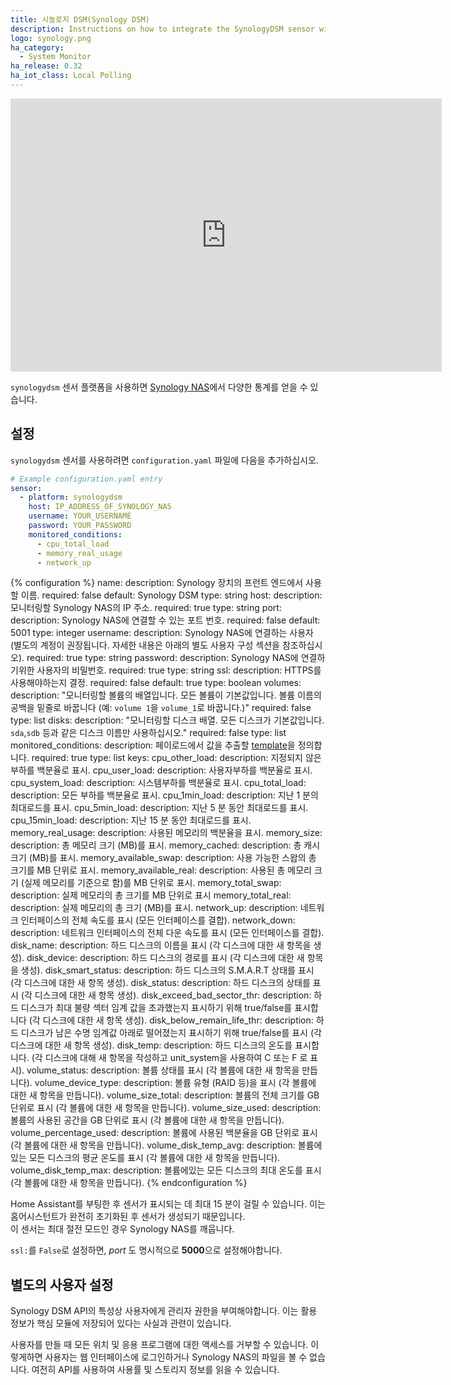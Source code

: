 ```yaml
---
title: 시놀로지 DSM(Synology DSM)
description: Instructions on how to integrate the SynologyDSM sensor within Home Assistant.
logo: synology.png
ha_category:
  - System Monitor
ha_release: 0.32
ha_iot_class: Local Polling
---
```


<div class='videoWrapper'>
<iframe width="690" height="437" src="https://www.youtube.com/embed/CHrw7l4lJYY" frameborder="0" allow="accelerometer; autoplay; encrypted-media; gyroscope; picture-in-picture" allowfullscreen></iframe>
</div>

`synologydsm` 센서 플랫폼을 사용하면 [Synology NAS](https://www.synology.com)에서 다양한 통계를 얻을 수 있습니다.

## 설정

`synologydsm` 센서를 사용하려면 `configuration.yaml` 파일에 다음을 추가하십시오.

```yaml
# Example configuration.yaml entry
sensor:
  - platform: synologydsm
    host: IP_ADDRESS_OF_SYNOLOGY_NAS
    username: YOUR_USERNAME
    password: YOUR_PASSWORD
    monitored_conditions:
      - cpu_total_load
      - memory_real_usage
      - network_up
```

{% configuration %}
name:
  description: Synology 장치의 프런트 엔드에서 사용할 이름.
  required: false
  default: Synology DSM
  type: string
host:
  description: 모니터링할 Synology NAS의 IP 주소.
  required: true
  type: string
port:
  description: Synology NAS에 연결할 수 있는 포트 번호.
  required: false
  default: 5001
  type: integer
username:
  description: Synology NAS에 연결하는 사용자 (별도의 계정이 권장됩니다. 자세한 내용은 아래의 별도 사용자 구성 섹션을 참조하십시오).
  required: true
  type: string
password:
  description: Synology NAS에 연결하기위한 사용자의 비밀번호.
  required: true
  type: string
ssl:
  description: HTTPS를 사용해야하는지 결정.
  required: false
  default: true
  type: boolean
volumes:
  description: "모니터링할 볼륨의 배열입니다. 모든 볼륨이 기본값입니다. 볼륨 이름의 공백을 밑줄로 바꿉니다 (예: `volume 1`을 `volume_1`로 바꿉니다.)"
  required: false
  type: list
disks:
  description: "모니터링할 디스크 배열. 모든 디스크가 기본값입니다. `sda`,`sdb` 등과 같은 디스크 이름만 사용하십시오."
  required: false
  type: list
monitored_conditions:
  description: 페이로드에서 값을 추출할 [template](/topics/templating/)을 정의합니다.
  required: true
  type: list
  keys:
    cpu_other_load:
      description: 지정되지 않은 부하를 백분율로 표시.
    cpu_user_load:
      description: 사용자부하를 백분율로 표시.
    cpu_system_load:
      description: 시스템부하를 백분율로 표시.
    cpu_total_load:
      description: 모든 부하를 백분율로 표시.
    cpu_1min_load:
      description: 지난 1 분의 최대로드를 표시.
    cpu_5min_load:
      description: 지난 5 분 동안 최대로드를 표시.
    cpu_15min_load:
      description: 지난 15 분 동안 최대로드를 표시.
    memory_real_usage:
      description: 사용된 메모리의 백분율을 표시.
    memory_size:
      description: 총 메모리 크기 (MB)를 표시.
    memory_cached:
      description: 총 캐시 크기 (MB)를 표시.
    memory_available_swap:
      description: 사용 가능한 스왑의 총 크기를 MB 단위로 표시.
    memory_available_real:
      description: 사용된 총 메모리 크기 (실제 메모리를 기준으로 함)를 MB 단위로 표시.
    memory_total_swap:
      description: 실제 메모리의 총 크기를 MB 단위로 표시
    memory_total_real:
      description: 실제 메모리의 총 크기 (MB)를 표시.
    network_up:
      description: 네트워크 인터페이스의 전체 속도를 표시 (모든 인터페이스를 결합).
    network_down:
      description: 네트워크 인터페이스의 전체 다운 속도를 표시 (모든 인터페이스를 결합).
    disk_name:
      description: 하드 디스크의 이름을 표시 (각 디스크에 대한 새 항목을 생성).
    disk_device:
      description: 하드 디스크의 경로를 표시 (각 디스크에 대한 새 항목을 생성).
    disk_smart_status:
      description: 하드 디스크의 S.M.A.R.T 상태를 표시 (각 디스크에 대한 새 항목 생성).
    disk_status:
      description: 하드 디스크의 상태를 표시 (각 디스크에 대한 새 항목 생성).
    disk_exceed_bad_sector_thr:
      description: 하드 디스크가 최대 불량 섹터 임계 값을 초과했는지 표시하기 위해 true/false를 표시합니다 (각 디스크에 대한 새 항목 생성).
    disk_below_remain_life_thr:
      description: 하드 디스크가 남은 수명 임계값 아래로 떨어졌는지 표시하기 위해 true/false를 표시 (각 디스크에 대한 새 항목 생성).
    disk_temp:
      description: 하드 디스크의 온도를 표시합니다. (각 디스크에 대해 새 항목을 작성하고 unit_system을 사용하여 C 또는 F 로 표시).
    volume_status:
      description: 볼륨 상태를 표시 (각 볼륨에 대한 새 항목을 만듭니다).
    volume_device_type:
      description: 볼륨 유형 (RAID 등)을 표시 (각 볼륨에 대한 새 항목을 만듭니다).
    volume_size_total:
      description: 볼륨의 전체 크기를 GB 단위로 표시 (각 볼륨에 대한 새 항목을 만듭니다).
    volume_size_used:
      description: 볼륨의 사용된 공간을 GB 단위로 표시 (각 볼륨에 대한 새 항목을 만듭니다).
    volume_percentage_used:
      description: 볼륨에 사용된 백분율을 GB 단위로 표시 (각 볼륨에 대한 새 항목을 만듭니다).
    volume_disk_temp_avg:
      description: 볼륨에있는 모든 디스크의 평균 온도를 표시 (각 볼륨에 대한 새 항목을 만듭니다).
    volume_disk_temp_max:
      description: 볼륨에있는 모든 디스크의 최대 온도를 표시 (각 볼륨에 대한 새 항목을 만듭니다).
{% endconfiguration %}

<div class='note'>
Home Assistant를 부팅한 후 센서가 표시되는 데 최대 15 분이 걸릴 수 있습니다. 이는 홈어시스턴트가 완전히 초기화된 후 센서가 생성되기 때문입니다.
</div>

<div class='note warning'>
이 센서는 최대 절전 모드인 경우 Synology NAS를 깨웁니다.
</div>

<div class='note warning'>

  `ssl:`를 `False`로 설정하면, *port* 도 명시적으로 **5000**으로 설정해야합니다. 

</div>

## 별도의 사용자 설정

Synology DSM API의 특성상 사용자에게 관리자 권한을 부여해야합니다. 이는 활용 정보가 핵심 모듈에 저장되어 있다는 사실과 관련이 있습니다.

사용자를 만들 때 모든 위치 및 응용 프로그램에 대한 액세스를 거부할 수 있습니다. 이렇게하면 사용자는 웹 인터페이스에 로그인하거나 Synology NAS의 파일을 볼 수 없습니다. 여전히 API를 사용하여 사용률 및 스토리지 정보를 읽을 수 있습니다.